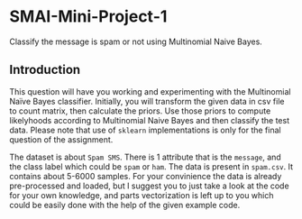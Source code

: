 # SMAI-Mini-Project-1
Classify the message is spam or not using Multinomial Naive Bayes.

## Introduction
This question will have you working and experimenting with the Multinomial Naïve Bayes classifier. Initially, you will transform the given data in csv file to count matrix, then calculate the priors. Use those priors to compute likelyhoods according to Multinomial Naive Bayes and then classify the test data. Please note that use of `sklearn` implementations is only for the final question of the assignment.

The dataset is about `Spam SMS`. There is 1 attribute that is the `message`, and the class label which could be `spam` or `ham`. The data is present in `spam.csv`. It contains about 5-6000 samples.
For your convinience the data is already pre-processed and loaded, but I suggest you to just take a look at the code for your own knowledge, and parts vectorization is left up to you which could be easily done with the help of the given example code.
